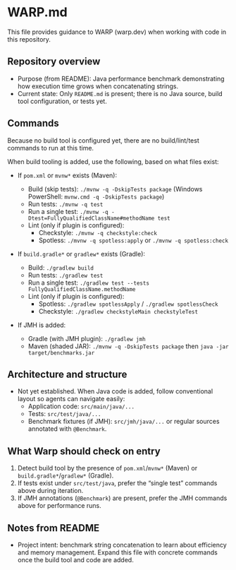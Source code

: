 # WARP.md

This file provides guidance to WARP (warp.dev) when working with code in this repository.

## Repository overview
- Purpose (from README): Java performance benchmark demonstrating how execution time grows when concatenating strings.
- Current state: Only `README.md` is present; there is no Java source, build tool configuration, or tests yet.

## Commands
Because no build tool is configured yet, there are no build/lint/test commands to run at this time.

When build tooling is added, use the following, based on what files exist:

- If `pom.xml` or `mvnw*` exists (Maven):
  - Build (skip tests): `./mvnw -q -DskipTests package` (Windows PowerShell: `mvnw.cmd -q -DskipTests package`)
  - Run tests: `./mvnw -q test`
  - Run a single test: `./mvnw -q -Dtest=FullyQualifiedClassName#methodName test`
  - Lint (only if plugin is configured):
    - Checkstyle: `./mvnw -q checkstyle:check`
    - Spotless: `./mvnw -q spotless:apply` or `./mvnw -q spotless:check`

- If `build.gradle*` or `gradlew*` exists (Gradle):
  - Build: `./gradlew build`
  - Run tests: `./gradlew test`
  - Run a single test: `./gradlew test --tests FullyQualifiedClassName.methodName`
  - Lint (only if plugin is configured):
    - Spotless: `./gradlew spotlessApply` / `./gradlew spotlessCheck`
    - Checkstyle: `./gradlew checkstyleMain checkstyleTest`

- If JMH is added:
  - Gradle (with JMH plugin): `./gradlew jmh`
  - Maven (shaded JAR): `./mvnw -q -DskipTests package` then `java -jar target/benchmarks.jar`

## Architecture and structure
- Not yet established. When Java code is added, follow conventional layout so agents can navigate easily:
  - Application code: `src/main/java/...`
  - Tests: `src/test/java/...`
  - Benchmark fixtures (if JMH): `src/jmh/java/...` or regular sources annotated with `@Benchmark`.

## What Warp should check on entry
1. Detect build tool by the presence of `pom.xml`/`mvnw*` (Maven) or `build.gradle*`/`gradlew*` (Gradle).
2. If tests exist under `src/test/java`, prefer the “single test” commands above during iteration.
3. If JMH annotations (`@Benchmark`) are present, prefer the JMH commands above for performance runs.

## Notes from README
- Project intent: benchmark string concatenation to learn about efficiency and memory management. Expand this file with concrete commands once the build tool and code are added.
